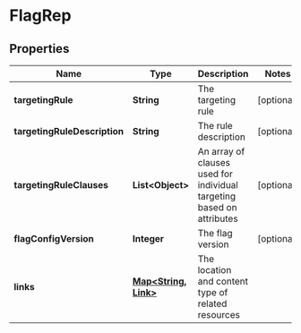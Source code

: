 

# FlagRep


## Properties

| Name | Type | Description | Notes |
|------------ | ------------- | ------------- | -------------|
|**targetingRule** | **String** | The targeting rule |  [optional] |
|**targetingRuleDescription** | **String** | The rule description |  [optional] |
|**targetingRuleClauses** | **List&lt;Object&gt;** | An array of clauses used for individual targeting based on attributes |  [optional] |
|**flagConfigVersion** | **Integer** | The flag version |  [optional] |
|**links** | [**Map&lt;String, Link&gt;**](Link.md) | The location and content type of related resources |  |



